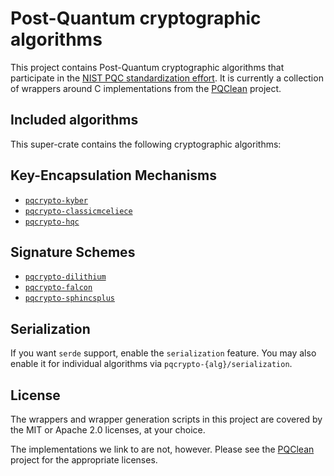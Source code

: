 # Post-Quantum cryptographic algorithms

This project contains Post-Quantum cryptographic algorithms that participate in
the [NIST PQC standardization effort][nistpqc]. It is currently a collection of
wrappers around C implementations from the [PQClean][pqclean] project.


## Included algorithms

This super-crate contains the following cryptographic algorithms:

## Key-Encapsulation Mechanisms

* [``pqcrypto-kyber``](https://crates.io/crates/pqcrypto-kyber) 
* [``pqcrypto-classicmceliece``](https://crates.io/crates/pqcrypto-classicmceliece) 
* [``pqcrypto-hqc``](https://crates.io/crates/pqcrypto-hqc) 

## Signature Schemes

* [``pqcrypto-dilithium``](https://crates.io/crates/pqcrypto-dilithium) 
* [``pqcrypto-falcon``](https://crates.io/crates/pqcrypto-falcon) 
* [``pqcrypto-sphincsplus``](https://crates.io/crates/pqcrypto-sphincsplus) 

## Serialization

If you want `serde` support, enable the `serialization` feature.
You may also enable it for individual algorithms via `pqcrypto-{alg}/serialization`.

## License

The wrappers and wrapper generation scripts in this project are covered by the
MIT or Apache 2.0 licenses, at your choice.

The implementations we link to are not, however. Please see the [PQClean][pqclean]
project for the appropriate licenses.

[pqclean]: https://github.com/PQClean/PQClean/
[nistpqc]: https://nist.gov/pqc/